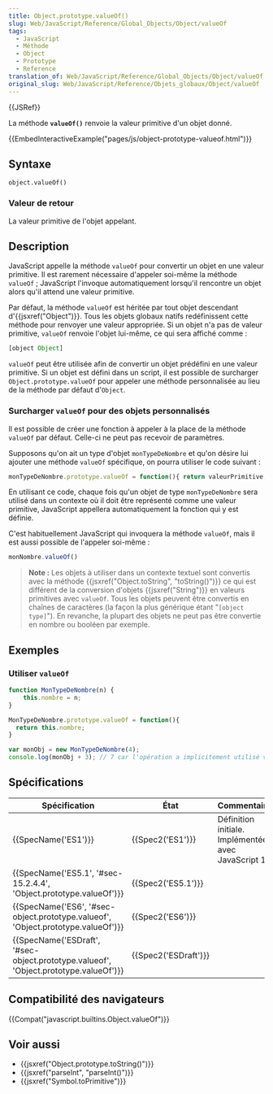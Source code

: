 ```yaml
---
title: Object.prototype.valueOf()
slug: Web/JavaScript/Reference/Global_Objects/Object/valueOf
tags:
  - JavaScript
  - Méthode
  - Object
  - Prototype
  - Reference
translation_of: Web/JavaScript/Reference/Global_Objects/Object/valueOf
original_slug: Web/JavaScript/Reference/Objets_globaux/Object/valueOf
---
```

{{JSRef}}

La méthode **`valueOf()`** renvoie la valeur primitive d'un objet donné.

{{EmbedInteractiveExample("pages/js/object-prototype-valueof.html")}}

## Syntaxe

    object.valueOf()

### Valeur de retour

La valeur primitive de l'objet appelant.

## Description

JavaScript appelle la méthode `valueOf` pour convertir un objet en une valeur primitive. Il est rarement nécessaire d'appeler soi-même la méthode `valueOf`&nbsp;; JavaScript l'invoque automatiquement lorsqu'il rencontre un objet alors qu'il attend une valeur primitive.

Par défaut, la méthode `valueOf` est héritée par tout objet descendant d'{{jsxref("Object")}}. Tous les objets globaux natifs redéfinissent cette méthode pour renvoyer une valeur appropriée. Si un objet n'a pas de valeur primitive, `valueOf` renvoie l'objet lui-même, ce qui sera affiché comme&nbsp;:

```js
[object Object]
```

`valueOf` peut être utilisée afin de convertir un objet prédéfini en une valeur primitive. Si un objet est défini dans un script, il est possible de surcharger `Object.prototype.valueOf` pour appeler une méthode personnalisée au lieu de la méthode par défaut d'`Object`.

### Surcharger `valueOf` pour des objets personnalisés

Il est possible de créer une fonction à appeler à la place de la méthode `valueOf` par défaut. Celle-ci ne peut pas recevoir de paramètres.

Supposons qu'on ait un type d'objet `monTypeDeNombre` et qu'on désire lui ajouter une méthode `valueOf` spécifique, on pourra utiliser le code suivant :

```js
monTypeDeNombre.prototype.valueOf = function(){ return valeurPrimitive;};
```

En utilisant ce code, chaque fois qu'un objet de type `monTypeDeNombre` sera utilisé dans un contexte où il doit être représenté comme une valeur primitive, JavaScript appellera automatiquement la fonction qui y est définie.

C'est habituellement JavaScript qui invoquera la méthode `valueOf`, mais il est aussi possible de l'appeler soi-même :

```js
monNombre.valueOf()
```

> **Note :** Les objets à utiliser dans un contexte textuel sont convertis avec la méthode {{jsxref("Object.toString", "toString()")}} ce qui est différent de la conversion d'objets {{jsxref("String")}} en valeurs primitives avec `valueOf`. Tous les objets peuvent être convertis en chaînes de caractères (la façon la plus générique étant "`[object type]`"). En revanche, la plupart des objets ne peut pas être convertie en nombre ou booléen par exemple.

## Exemples

### Utiliser `valueOf`

```js
function MonTypeDeNombre(n) {
    this.nombre = n;
}

MonTypeDeNombre.prototype.valueOf = function(){
  return this.nombre;
}

var monObj = new MonTypeDeNombre(4);
console.log(monObj + 3); // 7 car l'opération a implicitement utilisé valueOf
```

## Spécifications

| Spécification                                                                                                    | État                         | Commentaires                                          |
| ---------------------------------------------------------------------------------------------------------------- | ---------------------------- | ----------------------------------------------------- |
| {{SpecName('ES1')}}                                                                                         | {{Spec2('ES1')}}         | Définition initiale. Implémentée avec JavaScript 1.1. |
| {{SpecName('ES5.1', '#sec-15.2.4.4', 'Object.prototype.valueOf')}}                         | {{Spec2('ES5.1')}}     |                                                       |
| {{SpecName('ES6', '#sec-object.prototype.valueof', 'Object.prototype.valueOf')}}     | {{Spec2('ES6')}}         |                                                       |
| {{SpecName('ESDraft', '#sec-object.prototype.valueof', 'Object.prototype.valueOf')}} | {{Spec2('ESDraft')}} |                                                       |

## Compatibilité des navigateurs

{{Compat("javascript.builtins.Object.valueOf")}}

## Voir aussi

- {{jsxref("Object.prototype.toString()")}}
- {{jsxref("parseInt", "parseInt()")}}
- {{jsxref("Symbol.toPrimitive")}}
